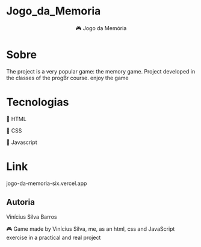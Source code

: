 # Jogo_da_Memoria
<p align="center" > &#127918 Jogo da Memória </p>


# Sobre
The project is a very popular game: the memory game.
Project developed in the classes of the progBr course. enjoy the game

# Tecnologias
<p> &#127919 HTML</p>
<p> &#127919 CSS </p>
<p> &#127919 Javascript <p>

# Link

  jogo-da-memoria-six.vercel.app

## Autoria

Vinícius Silva Barros
<p>
&#127918 Game made by Vinícius Silva, me, as an html, css and JavaScript exercise in a practical and real project</p>
